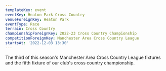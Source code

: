 ```yaml
---
templateKey: event
eventKey: Heaton Park Cross Country
venueForeignKey: Heaton Park
eventType: Race
terrain: Cross Country
championshipForeignKey: 2022-23 Cross Country Championship
competitionForeignKey: Manchester Area Cross Country League
startsAt: '2022-12-03 13:30'
---
```

The third of this season's Manchester Area Cross Country League fixtures and
the fifth fixture of our club's cross country championship.
